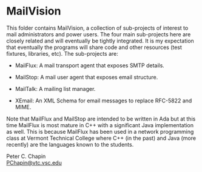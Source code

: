 MailVision
==========

This folder contains MailVision, a collection of sub-projects of interest to mail administrators
and power users. The four main sub-projects here are closely related and will eventually be
tightly integrated. It is my expectation that eventually the programs will share code and other
resources (test fixtures, libraries, etc). The sub-projects are:

+ MailFlux: A mail transport agent that exposes SMTP details.

+ MailStop: A mail user agent that exposes email structure.

+ MailTalk: A mailing list manager.

+ XEmail: An XML Schema for email messages to replace RFC-5822 and MIME.

Note that MailFlux and MailStop are intended to be written in Ada but at this time MailFlux is
most mature in C++ with a significant Java implementation as well. This is because MailFlux has
been used in a network programming class at Vermont Technical College where C++ (in the past)
and Java (more recently) are the languages known to the students.

Peter C. Chapin  
PChapin@vtc.vsc.edu
